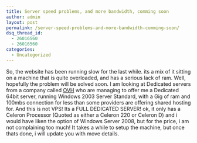 ```yaml
---
title: Server speed problems, and more bandwidth, comming soon
author: admin
layout: post
permalink: /server-speed-problems-and-more-bandwidth-comming-soon/
dsq_thread_id:
  - 26016560
  - 26016560
categories:
  - Uncategorized
---
```

So, the website has been running slow for the last while. its a mix of it sitting on a machine that is quite overloaded, and has a serious lack of ram. Well, hopefully the problem will be solved soon. I am looking at Dedicated servers from a company called [OVH][1] who are managing to offer me a Dedicated 64bit server, running Windows 2003 Server Standard, with a Gig of ram and 100mbs connection for less than some providers are offering shared hosting for. And this is not VPS! Its a FULL DEDICATED SERVER! ok, it only has a Celeron Processor (Quoted as either a Celeron 220 or Celeron D) and i would have liken the option of Windows Server 2008, but for the price, i am not complaining too much! It takes a while to setup the machine, but once thats done, i will update you with move details.

 [1]: http://www.ovh.co.uk/